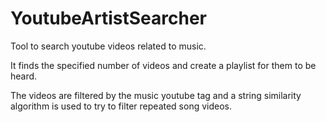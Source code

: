 # YoutubeArtistSearcher
Tool to search youtube videos related to music.

It finds the specified number of videos and create a playlist for them to be heard.

The videos are filtered by the music youtube tag and a string similarity algorithm is used to try to filter repeated song videos.